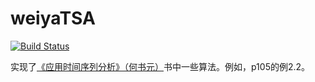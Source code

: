 # weiyaTSA

[![Build Status](https://travis-ci.org/szcf-weiya/weiyaTSA.svg?branch=master)](https://travis-ci.org/szcf-weiya/weiyaTSA)

实现了[《应用时间序列分析》（何书元）](https://www.amazon.cn/s?ie=UTF8&search-type=ss&index=books&field-keywords=%D3%A6%D3%C3%CA%B1%BC%E4%D0%F2%C1%D0%B7%D6%CE%F6%20%BA%CE%CA%E9%D4%AA&tag=baiduiclickcn-23&ref=pz_ic_Book_N_161125_787)书中一些算法。例如，p105的例2.2。


